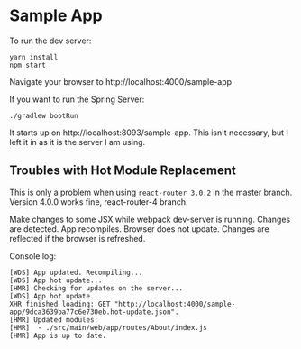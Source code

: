 # Sample App

To run the dev server:

```
yarn install
npm start
```

Navigate your browser to http://localhost:4000/sample-app

If you want to run the Spring Server:

```
./gradlew bootRun
```

It starts up on http://localhost:8093/sample-app. This isn't necessary, but I left it in as it is the server I am using.

## Troubles with Hot Module Replacement

This is only a problem when using `react-router 3.0.2` in the master branch. Version 4.0.0 works fine, react-router-4 branch.  

Make changes to some JSX while webpack dev-server is running. Changes are detected. App recompiles. Browser does not update. Changes are reflected if the browser is refreshed.

Console log:

```
[WDS] App updated. Recompiling...
[WDS] App hot update...
[HMR] Checking for updates on the server...
[WDS] App hot update...
XHR finished loading: GET "http://localhost:4000/sample-app/9dca3639ba77c6e730eb.hot-update.json".
[HMR] Updated modules:
[HMR]  - ./src/main/web/app/routes/About/index.js
[HMR] App is up to date.
```
